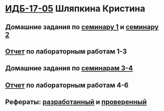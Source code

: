 # [ИДБ-17-05](https://github.com/stankin/design-part-1/wiki/list-idb-17-05) Шляпкина Кристина
## Домашние задания по [семинару 1](https://github.com/stankin/design-part-1/wiki/sem1#Талько-Стас-Шляпкина-Кристина) и [семинару 2](https://github.com/stankin/design-part-1/wiki/sem2#Шляпкина-Кристина)

## [Отчет](https://github.com/kristyashh/kristyashh.github.io/wiki/Лабораторные-работы-1-3) по лабораторным работам 1-3

## Домашние задания по [семинарам 3-4](https://github.com/kristyashh/kristyashh.github.io/wiki/Деловая-игра)

## [Отчет](https://github.com/kristyashh/kristyashh.github.io/wiki/Отчет-по-деловой-игре) по лабораторным работам 4-6

## Рефераты: [разработанный](https://github.com/stankin/design-part-1/wiki/exam08-2) и [проверенный](https://github.com/stankin/design-part-1/wiki/exam13-6)
